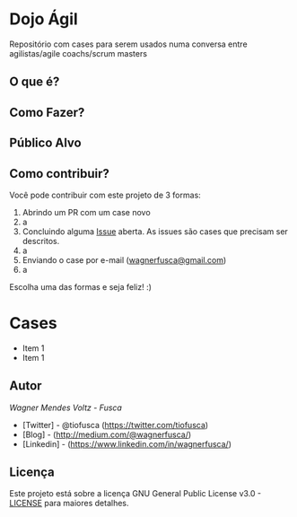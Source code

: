 # Dojo Ágil
Repositório com cases para serem usados numa conversa entre agilistas/agile coachs/scrum masters

## O que é?

## Como Fazer?

## Público Alvo

## Como contribuir?
Você pode contribuir com este projeto de 3 formas:
1. Abrindo um PR com um case novo
 1. a
1. Concluindo alguma [Issue](https://github.com/wagnerfusca/dojoagil/issues) aberta. As issues são cases que precisam ser descritos.
 1. a
1. Enviando o case por e-mail (wagnerfusca@gmail.com)
 1. a


Escolha uma das formas e seja feliz! :)


# Cases
* Item 1
* Item 1


## Autor 

*Wagner Mendes Voltz - Fusca* 
* [Twitter] - @tiofusca (https://twitter.com/tiofusca)
* [Blog] - (http://medium.com/@wagnerfusca/)
* [Linkedin] - (https://www.linkedin.com/in/wagnerfusca/)

## Licença

Este projeto está sobre a licença GNU General Public License v3.0 - [LICENSE](LICENSE) para maiores detalhes.
